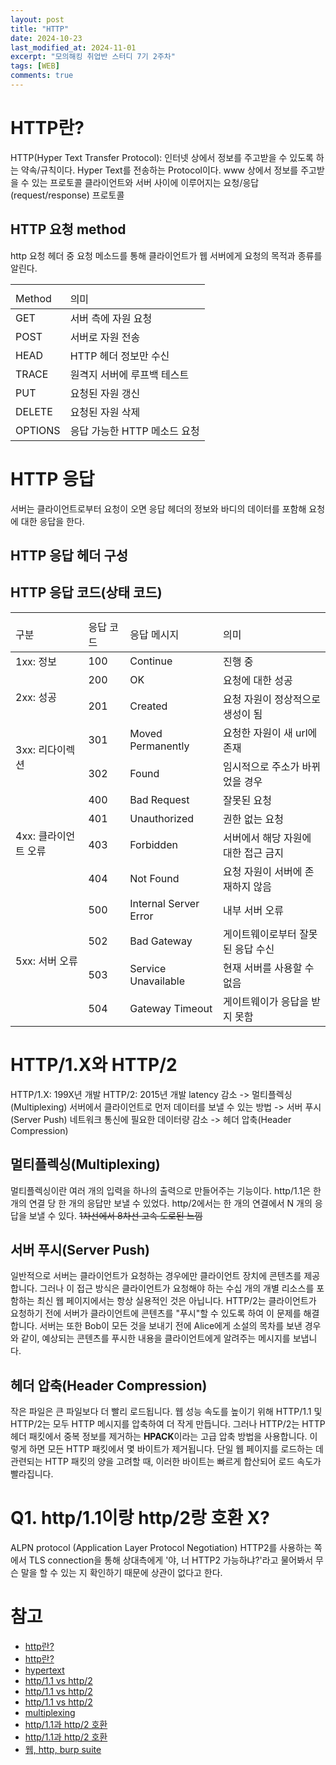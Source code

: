 ```yaml
---
layout: post
title: "HTTP"
date: 2024-10-23
last_modified_at: 2024-11-01
excerpt: "모의해킹 취업반 스터디 7기 2주차"
tags: [WEB]
comments: true
---
```


# HTTP란?
HTTP(Hyper Text Transfer Protocol):  인터넷 상에서 정보를 주고받을 수 있도록 하는 약속/규칙이다.
Hyper Text를 전송하는 Protocol이다.
www 상에서 정보를 주고받을 수 있는 프로토콜
클라이언트와 서버 사이에 이루어지는 요청/응답(request/response) 프로토콜

## HTTP 요청 method
http 요청 헤더 중 요청 메소드를 통해 클라이언트가 웹 서버에게 요청의 목적과 종류를 알린다.

<table>
    <th>
        <tr>
            <td>Method</td>
            <td>의미</td>
        </tr>
    </th>
    <tbody>
        <tr>
            <td>GET</td>
            <td>서버 측에 자원 요청</td>
        </tr>
        <tr>
            <td>POST</td>
            <td>서버로 자원 전송</td>
        </tr>
        <tr>
            <td>HEAD</td>
            <td>HTTP 헤더 정보만 수신</td>
        </tr>
        <tr>
            <td>TRACE</td>
            <td>원격지 서버에 루프백 테스트</td>
        </tr>
        <tr>
            <td>PUT</td>
            <td>요청된 자원 갱신</td>
        </tr>
        <tr>
            <td>DELETE</td>
            <td>요청된 자원 삭제</td>
        </tr>
        <tr>
            <td>OPTIONS</td>
            <td>응답 가능한 HTTP 메소드 요청</td>
        </tr>
    </tbody>
</table>

# HTTP 응답
서버는 클라이언트로부터 요청이 오면 응답 헤더의 정보와 바디의 데이터를 포함해 요청에 대한 응답을 한다.

## HTTP 응답 헤더 구성

## HTTP 응답 코드(상태 코드)
<table>
    <th>
        <tr>
            <td>구분</td>
            <td>응답 코드</td>
            <td>응답 메시지</td>
            <td>의미</td>
        </tr>
    </th>
    <tbody>
        <tr>
            <td>1xx: 정보</td>
            <td>100</td>
            <td>Continue</td>
            <td>진행 중</td>
        </tr>
        <tr>
            <td rowspan = "2">2xx: 성공</td>
            <td>200</td>
            <td>OK</td>
            <td>요청에 대한 성공</td>
        </tr>
        <tr>
            <!-- <td></td> -->
            <td>201</td>
            <td>Created</td>
            <td>요청 자원이 정상적으로 생성이 됨</td>
        </tr>
        <tr>
            <td rowspan = "2">3xx: 리다이렉션</td>
            <td>301</td>
            <td>Moved Permanently</td>
            <td>요청한 자원이 새 url에 존재</td>
        </tr>
        <tr>
            <!-- <td></td> -->
            <td>302</td>
            <td>Found</td>
            <td>임시적으로 주소가 바뀌었을 경우</td>
        </tr>
        <tr>
            <td rowspan = "4">4xx: 클라이언트 오류</td>
            <td>400</td>
            <td>Bad Request</td>
            <td>잘못된 요청</td>
        </tr>
        <tr>
            <!-- <td></td> -->
            <td>401</td>
            <td>Unauthorized</td>
            <td>권한 없는 요청</td>
        </tr>
        <tr>
            <!-- <td></td> -->
            <td>403</td>
            <td>Forbidden</td>
            <td>서버에서 해당 자원에 대한 접근 금지</td>
        </tr>
        <tr>
            <!-- <td></td> -->
            <td>404</td>
            <td>Not Found</td>
            <td>요청 자원이 서버에 존재하지 않음</td>
        </tr>
        <tr>
            <td rowspan = "4">5xx: 서버 오류</td>
            <td>500</td>
            <td>Internal Server Error</td>
            <td>내부 서버 오류</td>
        </tr>
        <tr>
            <!-- <td></td> -->
            <td>502</td>
            <td>Bad Gateway</td>
            <td>게이트웨이로부터 잘못된 응답 수신</td>
        </tr>
        <tr>
            <!-- <td></td> -->
            <td>503</td>
            <td>Service Unavailable</td>
            <td>현재 서버를 사용할 수 없음</td>
        </tr>
        <tr>
            <!-- <td></td> -->
            <td>504</td>
            <td>Gateway Timeout</td>
            <td>게이트웨이가 응답을 받지 못함</td>
        </tr>
    </tbody>
</table>

# HTTP/1.X와 HTTP/2
HTTP/1.X: 199X년 개발
HTTP/2: 2015년 개발
latency 감소 -> 멀티플렉싱(Multiplexing)
서버에서 클라이언트로 먼저 데이터를 보낼 수 있는 방법 -> 서버 푸시(Server Push)
네트워크 통신에 필요한 데이터량 감소 -> 헤더 압축(Header Compression)

## 멀티플렉싱(Multiplexing)
멀티플렉싱이란 여러 개의 입력을 하나의 출력으로 만들어주는 기능이다.
http/1.1은 한 개의 연결 당 한 개의 응답만 보낼 수 있었다.
http/2에서는  한 개의 연결에서 N 개의 응답을 보낼 수 있다.
~~1차선에서 8차선 고속 도로된 느낌~~
 
## 서버 푸시(Server Push)
일반적으로 서버는 클라이언트가 요청하는 경우에만 클라이언트 장치에 콘텐츠를 제공합니다.
그러나 이 접근 방식은 클라이언트가 요청해야 하는 수십 개의 개별 리소스를 포함하는 최신 웹 페이지에서는 항상 실용적인 것은 아닙니다.
HTTP/2는 클라이언트가 요청하기 전에 서버가 클라이언트에 콘텐츠를 "푸시"할 수 있도록 하여 이 문제를 해결합니다.
서버는 또한 Bob이 모든 것을 보내기 전에 Alice에게 소설의 목차를 보낸 경우와 같이, 예상되는 콘텐츠를 푸시한 내용을 클라이언트에게 알려주는 메시지를 보냅니다.

## 헤더 압축(Header Compression)
작은 파일은 큰 파일보다 더 빨리 로드됩니다.
웹 성능 속도를 높이기 위해 HTTP/1.1 및 HTTP/2는 모두 HTTP 메시지를 압축하여 더 작게 만듭니다.
그러나 HTTP/2는 HTTP 헤더 패킷에서 중복 정보를 제거하는 **HPACK**이라는 고급 압축 방법을 사용합니다.
이렇게 하면 모든 HTTP 패킷에서 몇 바이트가 제거됩니다.
단일 웹 페이지를 로드하는 데 관련되는 HTTP 패킷의 양을 고려할 때, 이러한 바이트는 빠르게 합산되어 로드 속도가 빨라집니다.

# Q1. http/1.1이랑 http/2랑 호환 X?
ALPN protocol (Application Layer Protocol Negotiation)
HTTP2를 사용하는 쪽에서 TLS connection을 통해 상대측에게 '야, 너 HTTP2 가능하냐?'라고 물어봐서 무슨 말을 할 수 있는 지 확인하기 때문에 상관이 없다고 한다. 


# 참고
* [http란?](https://www.cloudflare.com/ko-kr/learning/ddos/glossary/hypertext-transfer-protocol-http/)
* [http란?](https://ko.wikipedia.org/wiki/HTTP)
* [hypertext](https://ko.wikipedia.org/wiki/%ED%95%98%EC%9D%B4%ED%8D%BC%ED%85%8D%EC%8A%A4%ED%8A%B8)
* [http/1.1 vs http/2](https://www.cloudflare.com/ko-kr/learning/performance/http2-vs-http1.1/)
* [http/1.1 vs http/2](https://blog.bespinglobal.com/post/http1-1-http2/)
* [http/1.1 vs http/2](https://seo-tory.tistory.com/82)
* [multiplexing](https://12bme.tistory.com/741)
* [http/1.1과 http/2 호환](https://stackoverflow.com/questions/36500050/what-if-an-http-1-1-client-talk-to-an-http-2-only-server-and-what-if-an-http-2-c)
* [http/1.1과 http/2 호환](https://stackoverflow.com/questions/63856886/if-a-browser-is-http1-x-compatible-is-it-also-http2-compatable)
* [웹, http, burp suite](https://fis.kr//ko/major_biz/cyber_safety_oper/attack_info/security_news?articleSeq=2504)